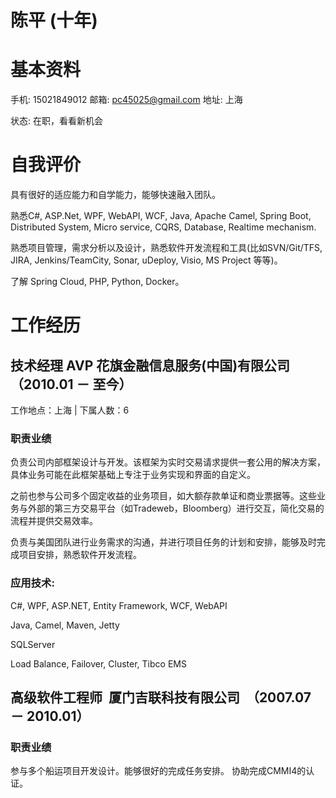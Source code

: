 # 陈平 (十年)

# 基本资料
手机: 15021849012 邮箱: pc45025@gmail.com 地址: 上海

状态: 在职，看看新机会
# 自我评价
具有很好的适应能力和自学能力，能够快速融入团队。 

熟悉C#, ASP.Net, WPF, WebAPI, WCF, Java, Apache Camel, Spring Boot, Distributed System, Micro service, CQRS, Database, Realtime mechanism. 

熟悉项目管理，需求分析以及设计，熟悉软件开发流程和工具(比如SVN/Git/TFS, JIRA, Jenkins/TeamCity, Sonar, uDeploy, Visio, MS Project 等等)。 

了解 Spring Cloud, PHP, Python, Docker。
# 工作经历
## 技术经理 AVP 花旗金融信息服务(中国)有限公司  （2010.01 － 至今）
工作地点：上海 | 下属人数：6
### 职责业绩
负责公司内部框架设计与开发。该框架为实时交易请求提供一套公用的解决方案，具体业务可能在此框架基础上专注于业务实现和界面的自定义。

之前也参与公司多个固定收益的业务项目，如大额存款单证和商业票据等。这些业务与外部的第三方交易平台（如Tradeweb，Bloomberg）进行交互，简化交易的流程并提供交易效率。 

负责与美国团队进行业务需求的沟通，并进行项目任务的计划和安排，能够及时完成项目安排，熟悉软件开发流程。  

### 应用技术: 
C#, WPF, ASP.NET, Entity Framework, WCF, WebAPI 

Java, Camel, Maven, Jetty 

SQLServer 

Load Balance, Failover, Cluster, Tibco EMS

## 高级软件工程师  厦门吉联科技有限公司  （2007.07 － 2010.01）
### 职责业绩
参与多个船运项目开发设计。能够很好的完成任务安排。 
协助完成CMMI4的认证。

